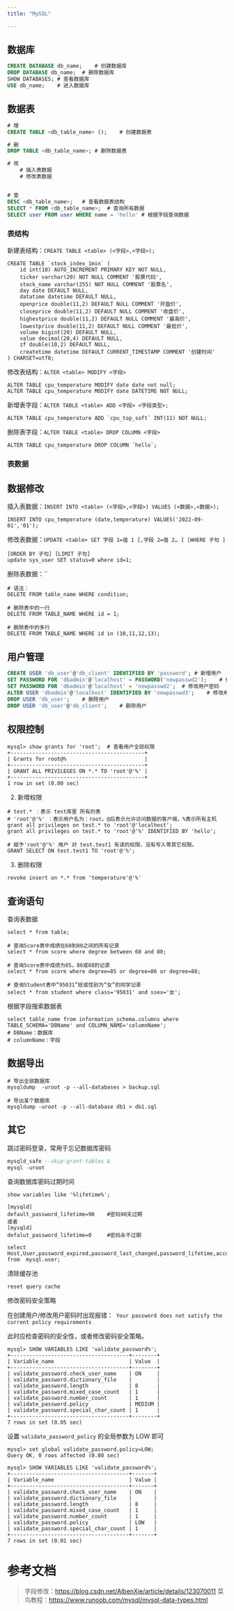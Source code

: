 ```yaml
---
title: "MySQL"

---
```


## 数据库

```sql
CREATE DATABASE db_name;	# 创建数据库
DROP DATABASE db_name;	# 删除数据库
SHOW DATABASES;	# 查看数据库
USE db_name;	# 进入数据库
```

## 数据表

```sql
# 增
CREATE TABLE <db_table_name> ();	# 创建数据表

# 删
DROP TABLE <db_table_name>;	# 删除数据表

# 改
	# 插入表数据
	# 修改表数据


# 查
DESC <db_table_name>;	# 查看数据表结构
SELECT * FROM <db_table_name>;	# 查询所有数据
SELECT user FROM user WHERE name = 'hello' # 根据字段查询数据

```

### 表结构

新建表结构：`CREATE TABLE <table> (<字段>,<字段>);`
```mysql
CREATE TABLE `stock_index_1min` (
    id int(10) AUTO_INCREMENT PRIMARY KEY NOT NULL,
    ticker varchar(20) NOT NULL COMMENT '股票代码',
    stock_name varchar(255) NOT NULL COMMENT '股票名',
    day date DEFAULT NULL,
    datatime datetime DEFAULT NULL,
    openprice double(11,2) DEFAULT NULL COMMENT '开盘价',
    closeprice double(11,2) DEFAULT NULL COMMENT '收盘价',
    highestprice double(11,2) DEFAULT NULL COMMENT '最高价',
    lowestprice double(11,2) DEFAULT NULL COMMENT '最低价',
    volume bigint(20) DEFAULT NULL,
    value decimal(20,4) DEFAULT NULL,
    zf double(10,2) DEFAULT NULL,
    createtime datetime DEFAULT CURRENT_TIMESTAMP COMMENT '创建时间'
) CHARSET=utf8;
```

修改表结构：`ALTER <table> MODIFY <字段>`
```mysql
ALTER TABLE cpu_temperature MODIFY date date not null;
ALTER TABLE cpu_temperature MODIFY date DATETIME NOT NULL;
```

新增表字段：`ALTER TABLE <table> ADD <字段> <字段类型>;`

```mysql
ALTER TABLE cpu_temperature ADD `cpu_top_soft` INT(11) NOT NULL;
```

删除表字段：`ALTER TABLE <table> DROP COLUMN <字段>`

```mysql
ALTER TABLE cpu_temperature DROP COLUMN `hello`;
```

### 表数据

## 数据修改

插入表数据：`INSERT INTO <table> (<字段>,<字段>) VALUES (<数据>,<数据>);`

```mysql
INSERT INTO cpu_temperature (date,temperature) VALUES('2022-09-01','01');
```

修改表数据：`UPDATE <table> SET 字段 1=值 1 [,字段 2=值 2… ] [WHERE 子句 ]`

```mysql
[ORDER BY 子句] [LIMIT 子句]
update sys_user SET status=0 where id=1;
```

删除表数据：``

```mysql
# 语法：
DELETE FROM table_name WHERE condition;

# 删除表中的一行
DELETE FROM TABLE_NAME WHERE id = 1;

# 删除表中的多行
DELETE FROM TABLE_NAME WHERE id in (10,11,12,13);
```

## 用户管理

```sql
CREATE USER 'db_user'@'db_client' IDENTIFIED BY 'password';	# 新增用户
SET PASSWORD FOR 'dbadmin'@'localhost' = PASSWORD('newpasswd2');	# 修改用户密码
SET PASSWORD FOR 'dbadmin'@'localhost' = 'newpasswd2';	# 修改用户密码
ALTER USER 'dbadmin'@'localhost' IDENTIFIED BY 'newpasswd3';	# 修改用户密码
DROP USER 'db_user';	# 删除用户
DROP USER 'db_user'@'db_client';	# 删除用户
```

## 权限控制

```mysql
mysql> show grants for 'root';	# 查看用户全部权限
+-------------------------------------------+
| Grants for root@%                         |
+-------------------------------------------+
| GRANT ALL PRIVILEGES ON *.* TO 'root'@'%' |
+-------------------------------------------+
1 row in set (0.00 sec)
```

2. 新增权限

```mysql
# test.* ：表示 test库里 所有的表
# 'root'@'%' ：表示用户名为：root，@后表示允许访问数据的客户端，%表示所有主机
grant all privileges on test.* to 'root'@'localhost';
grant all privileges on test.* to 'root'@'%' IDENTIFIED BY 'hello';

# 赋予'root'@'%' 用户 对 test.test1 有读的权限，没有写入等其它权限。
GRANT SELECT ON test.test1 TO 'root'@'%';
```

3. 删除权限

```mysql
revoke insert on *.* from 'temperature'@'%'
```

## 查询语句

查询表数据

```mysql
select * from table;

# 查询Score表中成绩在60到80之间的所有记录
select * from score where degree between 60 and 80;

# 查询Score表中成绩为85，86或88的记录
select * from score where degree=85 or degree=86 or degree=88;

# 查询Student表中“95031”班或性别为“女”的同学记录
select * from student where class='95031' and ssex='女';
```
根据字段搜索数据表

```mysql
select table_name from information_schema.columns where TABLE_SCHEMA='DBName' and COLUMN_NAME='columnName';
# DBName：数据库
# columnName：字段
```



## 数据导出

```shell
# 导出全部数据库
mysqldump  -uroot -p --all-databases > backup.sql

# 导出某个数据库
mysqldump -uroot -p --all-database db1 > db1.sql
```

## 其它

跳过密码登录，常用于忘记数据库密码
```sql
mysqld_safe --skip-grant-tables &
mysql -uroot
```

查询数据库密码过期时间

```mysql
show variables like '%lifetime%';
```
```shell
[mysqld]
default_password_lifetime=90	#密码90天过期
或者
[mysqld]
defalut_password_lifetime=0		#密码永不过期
```
```mysql
select Host,User,password_expired,password_last_changed,password_lifetime,account_locked from  mysql.user;
```
清除缓存池

```mysql
reset query cache
```

修改密码安全策略

在创建用户/修改用户密码时出现报错：` Your password does not satisfy the current policy requirements`

此时应检查密码的安全性，或者修改密码安全策略。

```mysql
mysql> SHOW VARIABLES LIKE 'validate_password%';
+--------------------------------------+--------+
| Variable_name                        | Value  |
+--------------------------------------+--------+
| validate_password.check_user_name    | ON     |
| validate_password.dictionary_file    |        |
| validate_password.length             | 8      |
| validate_password.mixed_case_count   | 1      |
| validate_password.number_count       | 1      |
| validate_password.policy             | MEDIUM |
| validate_password.special_char_count | 1      |
+--------------------------------------+--------+
7 rows in set (0.05 sec)
```
设置 `validate_password_policy` 的全局参数为 LOW 即可
```mysql
mysql> set global validate_password.policy=LOW;
Query OK, 0 rows affected (0.00 sec)

mysql> SHOW VARIABLES LIKE 'validate_password%';
+--------------------------------------+-------+
| Variable_name                        | Value |
+--------------------------------------+-------+
| validate_password.check_user_name    | ON    |
| validate_password.dictionary_file    |       |
| validate_password.length             | 8     |
| validate_password.mixed_case_count   | 1     |
| validate_password.number_count       | 1     |
| validate_password.policy             | LOW   |
| validate_password.special_char_count | 1     |
+--------------------------------------+-------+
7 rows in set (0.01 sec)
```



# 参考文档

>  字段修改：https://blog.csdn.net/AlbenXie/article/details/123070011
> 菜鸟教程：https://www.runoob.com/mysql/mysql-data-types.html